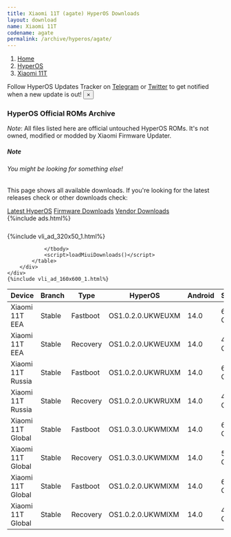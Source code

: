 ```yaml
---
title: Xiaomi 11T (agate) HyperOS Downloads
layout: download
name: Xiaomi 11T
codename: agate
permalink: /archive/hyperos/agate/
---
```

<nav aria-label="breadcrumb">
    <ol class="breadcrumb">
        <li class="breadcrumb-item"><a href="/">Home</a></li>
        <li class="breadcrumb-item"><a href="/hyperos/">HyperOS</a></li>
        <li class="breadcrumb-item active" aria-current="page"><a href="/hyperos/agate/">Xiaomi 11T</a></li>
    </ol>
</nav>
<div class="alert alert-primary alert-dismissible fade show" role="alert">
    Follow HyperOS Updates Tracker on <a href="https://t.me/MIUIUpdatesTracker" class="alert-link">Telegram</a>
     or <a href="https://twitter.com/MiFwUpdater" class="alert-link">Twitter</a> to get notified when a new update is out!
    <button type="button" class="close" data-dismiss="alert" aria-label="Close">
        <span aria-hidden="true">&times;</span>
    </button>
</div>

### HyperOS Official ROMs Archive
*Note*: All files listed here are official untouched HyperOS ROMs. It's not owned, modified or modded by Xiaomi Firmware Updater.
<div class="card">
  <div class="card-body">
    <h5 class="card-title">Note</h5>
    <h6 class="card-subtitle mb-2 text-muted">You might be looking for something else!</h6>
    <p class="card-text">This page shows all available downloads.
     If you're looking for the latest releases check or other downloads check:</p>
    <a href="/hyperos/agate/" class="card-link">Latest HyperOS</a>
    <a href="/firmware/agate/" class="card-link">Firmware Downloads</a>
    <a href="/vendor/agate/" class="card-link">Vendor Downloads</a>
  </div>
</div>
{%include ads.html%}
<div class="row justify-content-center">
    <div class="col-10">
        <div class="table-responsive-md" style="margin-top: 25px;">
            {%include vli_ad_320x50_1.html%}
            <table id="miui" class="display dt-responsive nowrap compact table table-striped table-hover table-sm">
                <thead class="thead-dark">
                    <tr>
                        <th data-ref="device">Device</th>
                        <th data-ref="branch">Branch</th>
                        <th data-ref="type">Type</th>
                        <th data-ref="miui">HyperOS</th>
                        <th data-ref="android">Android</th>
                        <th data-ref="size">Size</th>
                        <th data-ref="size">Date</th>
                        <th data-ref="link">Link</th>
                    </tr>
                </thead>
                <tbody>
                <tr><td>Xiaomi 11T EEA</td><td>Stable</td><td>Fastboot</td><td>OS1.0.2.0.UKWEUXM</td><td>14.0</td><td>6.6 GB</td><td>2024-02-23</td><td><a href="/hyperos/agate/stable/OS1.0.2.0.UKWEUXM/">Download</a></td></tr>
<tr><td>Xiaomi 11T EEA</td><td>Stable</td><td>Recovery</td><td>OS1.0.2.0.UKWEUXM</td><td>14.0</td><td>4.9 GB</td><td>2024-01-30</td><td><a href="/hyperos/agate/stable/OS1.0.2.0.UKWEUXM/">Download</a></td></tr>
<tr><td>Xiaomi 11T Russia</td><td>Stable</td><td>Fastboot</td><td>OS1.0.2.0.UKWRUXM</td><td>14.0</td><td>6.4 GB</td><td>2024-02-23</td><td><a href="/hyperos/agate/stable/OS1.0.2.0.UKWRUXM/">Download</a></td></tr>
<tr><td>Xiaomi 11T Russia</td><td>Stable</td><td>Recovery</td><td>OS1.0.2.0.UKWRUXM</td><td>14.0</td><td>4.9 GB</td><td>2024-01-30</td><td><a href="/hyperos/agate/stable/OS1.0.2.0.UKWRUXM/">Download</a></td></tr>
<tr><td>Xiaomi 11T Global</td><td>Stable</td><td>Fastboot</td><td>OS1.0.3.0.UKWMIXM</td><td>14.0</td><td>6.8 GB</td><td>2024-02-21</td><td><a href="/hyperos/agate/stable/OS1.0.3.0.UKWMIXM/">Download</a></td></tr>
<tr><td>Xiaomi 11T Global</td><td>Stable</td><td>Recovery</td><td>OS1.0.3.0.UKWMIXM</td><td>14.0</td><td>5.0 GB</td><td>2024-01-25</td><td><a href="/hyperos/agate/stable/OS1.0.3.0.UKWMIXM/">Download</a></td></tr>
<tr><td>Xiaomi 11T Global</td><td>Stable</td><td>Fastboot</td><td>OS1.0.2.0.UKWMIXM</td><td>14.0</td><td>6.7 GB</td><td>2024-01-08</td><td><a href="/hyperos/agate/stable/OS1.0.2.0.UKWMIXM/">Download</a></td></tr>
<tr><td>Xiaomi 11T Global</td><td>Stable</td><td>Recovery</td><td>OS1.0.2.0.UKWMIXM</td><td>14.0</td><td>4.9 GB</td><td>2023-12-21</td><td><a href="/hyperos/agate/stable/OS1.0.2.0.UKWMIXM/">Download</a></td></tr>

                </tbody>
                <script>loadMiuiDownloads()</script>
            </table>
        </div>
    </div>
    {%include vli_ad_160x600_1.html%}
</div>
